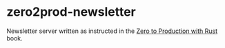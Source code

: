 # zero2prod-newsletter

Newsletter server written as instructed in the [Zero to Production with Rust](https://www.zero2prod.com/index.html?country=Poland&discount_code=EEU60) book.
